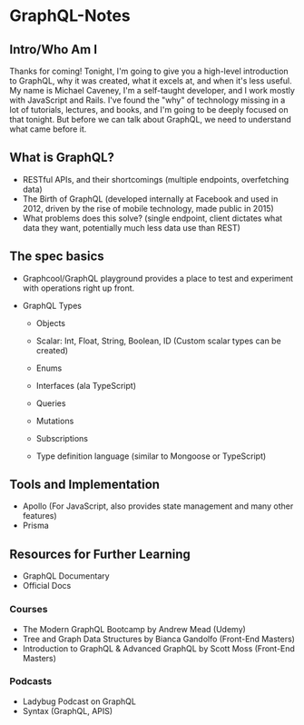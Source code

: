 # GraphQL-Notes

## Intro/Who Am I

Thanks for coming! Tonight, I'm going to give you a high-level introduction to GraphQL, why it was created, what it excels at, and when it's less useful. My name is Michael Caveney, I'm a self-taught developer, and I work mostly with JavaScript and Rails. I've found the "why" of technology missing in a lot of tutorials, lectures, and books, and I'm going to be deeply focused on that tonight. But before we can talk about GraphQL, we need to understand what came before it.

## What is GraphQL?

+ RESTful APIs, and their shortcomings (multiple endpoints, overfetching data)
+ The Birth of GraphQL (developed internally at Facebook and used in 2012, driven by the rise of mobile technology, made public in 2015)
+ What problems does this solve? (single endpoint, client dictates what data they want, potentially much less data use than REST)

## The spec basics

+ Graphcool/GraphQL playground provides a place to test and experiment with operations right up front.

+ GraphQL Types
  + Objects
  + Scalar: Int, Float, String, Boolean, ID (Custom scalar types can be created)
  + Enums
  + Interfaces (ala TypeScript)
  
  + Queries
  + Mutations
  + Subscriptions
  
  + Type definition language (similar to Mongoose or TypeScript)

## Tools and Implementation

+ Apollo (For JavaScript, also provides state management and many other features)
+ Prisma 

## Resources for Further Learning

+ GraphQL Documentary
+ Official Docs

### Courses

+ The Modern GraphQL Bootcamp by Andrew Mead (Udemy)
+ Tree and Graph Data Structures by Bianca Gandolfo (Front-End Masters)
+ Introduction to GraphQL & Advanced GraphQL by Scott Moss (Front-End Masters)

### Podcasts

+ Ladybug Podcast on GraphQL
+ Syntax (GraphQL, APIS)






